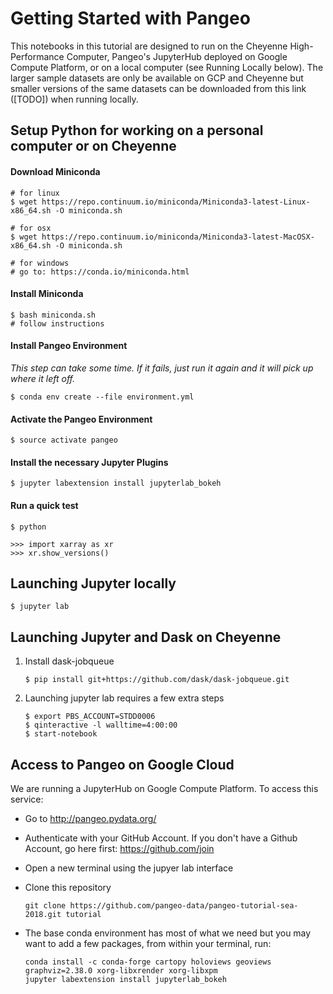 Getting Started with Pangeo
===============

This notebooks in this tutorial are designed to run on the Cheyenne High-Performance Computer, Pangeo's JupyterHub deployed on Google Compute Platform, or on a local computer (see Running Locally below). The larger sample datasets are only be available on GCP and Cheyenne but smaller versions of the same datasets can be downloaded from this link ([TODO]) when running locally.

## Setup Python for working on a personal computer or on Cheyenne

#### Download Miniconda

    # for linux
    $ wget https://repo.continuum.io/miniconda/Miniconda3-latest-Linux-x86_64.sh -O miniconda.sh

    # for osx
    $ wget https://repo.continuum.io/miniconda/Miniconda3-latest-MacOSX-x86_64.sh -O miniconda.sh

    # for windows
    # go to: https://conda.io/miniconda.html

#### Install Miniconda

    $ bash miniconda.sh
    # follow instructions

#### Install Pangeo Environment

*This step can take some time.  If it fails, just run it again and it will pick up where it left off.*

    $ conda env create --file environment.yml

#### Activate the Pangeo Environment

    $ source activate pangeo

#### Install the necessary Jupyter Plugins

    $ jupyter labextension install jupyterlab_bokeh
    
#### Run a quick test

    $ python

    >>> import xarray as xr
    >>> xr.show_versions()  


## Launching Jupyter locally

    $ jupyter lab

## Launching Jupyter and Dask on Cheyenne

  1. Install dask-jobqueue

         $ pip install git+https://github.com/dask/dask-jobqueue.git

  1. Launching jupyter lab requires a few extra steps

         $ export PBS_ACCOUNT=STDD0006
         $ qinteractive -l walltime=4:00:00 
         $ start-notebook

## Access to Pangeo on Google Cloud

We are running a JupyterHub on Google Compute Platform. To access this service:
  - Go to http://pangeo.pydata.org/
  - Authenticate with your GitHub Account. If you don't have a Github Account, go here first: https://github.com/join
  - Open a new terminal using the jupyer lab interface
  - Clone this repository
        
        git clone https://github.com/pangeo-data/pangeo-tutorial-sea-2018.git tutorial
  
  - The base conda environment has most of what we need but you may want to add a few packages, from within your terminal, run:
        
        conda install -c conda-forge cartopy holoviews geoviews graphviz=2.38.0 xorg-libxrender xorg-libxpm
        jupyter labextension install jupyterlab_bokeh
